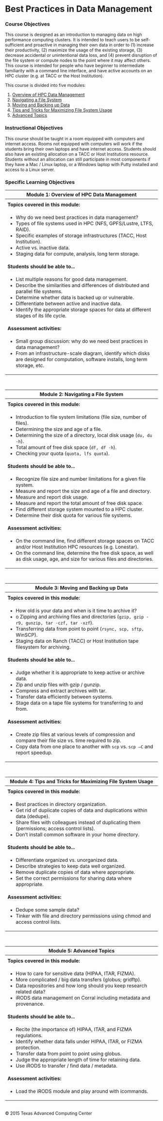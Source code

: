 # Best Practices in Data Management

### Course Objectives

This course is designed as an introduction to managing data on high performance computing clusters. It is intended to teach users to be self-sufficient and proactive in managing their own data in order to (1) increase their productivity, (2) maximize the usage of the existing storage, (3) decrease accidental or unintentional data loss, and (4) prevent disruption of the file system or compute nodes to the point where it may affect others. This course is intended for people who have beginner to intermediate familiarity with a command line interface, and have active accounts on an HPC cluster (e.g. at TACC or the Host Institution).

This course is divided into five modules:

 1. [Overview of HPC Data Management](#mod1)
 2. [Navigating a File System](#mod2)
 3. [Moving and Backing up Data](#mod3)
 4. [Tips and Tricks for Maximizing File System Usage](#mod4)
 5. [Advanced Topics](#mod5)
 

### Instructional Objectives

This course should be taught in a room equipped with computers and internet access. Rooms not equipped with computers will work if the students bring their own laptops and have internet access. Students should also have an existing allocation on a TACC or Host Institutions resource. Students without an allocation can still participate in most components if they have a Mac / Linux laptop, or a Windows laptop with Putty installed and access to a Linux server.


### Specific Learning Objectives

| <a name="mod1"></a>Module 1: Overview of HPC Data Management |
| --- |
| |
| **Topics covered in this module:** |
| <ul><li> Why do we need best practices in data management? </li><li> Types of file systems used in HPC (NFS, GPFS/Lustre, LTFS, RAID). </li><li> Specific examples of storage infrastructures (TACC, Host Institution). </li><li> Active vs. inactive data. </li><li> Staging data for compute, analysis, long term storage. </li></ul> |
| **Students should be able to...** |
| <ul><li> List multiple reasons for good data management. </li><li> Describe the similarities and differences of distributed and parallel file systems. </li><li> Determine whether data is backed up or vulnerable. </li><li> Differentiate between active and inactive data. </li><li> Identify the appropriate storage spaces for data at different stages of its life cycle. </li></ul> |
| **Assessment activities:** |
| <ul><li> Small group discussion: why do we need best practices in data management? </li><li> From an infrastructure-scale diagram, identify which disks are designed for computation, software installs, long term storage, etc. </li></ul> |

<br>

| <a name="mod2"></a>Module 2: Navigating a File System |
| --- |
| |
| **Topics covered in this module:** |
| <ul><li> Introduction to file system limitations (file size, number of files). </li><li> Determining the size and age of a file. </li><li> Determining the size of a directory, local disk usage (`du, du -h`). </li><li> Total amount of free disk space (`df, df -h`). </li><li> Checking your quota (`quota, lfs quota`). </li></ul> |
| **Students should be able to...** |
| <ul><li> Recognize file size and number limitations for a given file system. </li><li> Measure and report the size and age of a file and directory. </li><li> Measure and report disk usage. </li><li> Measure and report the total amount of free disk space. </li><li> Find different storage system mounted to a HPC cluster. </li><li> Determine their disk quota for various file systems. </li></ul> |
| **Assessment activities:** |
| <ul><li> On the command line, find different storage spaces on TACC and/or Host Institution HPC resources (e.g. Lonestar). </li><li> On the command line, determine the free disk space, as well as disk usage, age, and size for various files and directories. </li></ul> |

<br>

| <a name="mod3"></a>Module 3: Moving and Backing up Data |
| --- |
| |
| **Topics covered in this module:** |
| <ul><li> How old is your data and when is it time to archive it? </li><li> o	Zipping and archiving files and directories (`gzip, gzip -r9, gunzip, tar -czf, tar -xzf`). </li><li> Transferring data from point to point (`rsync, scp, sftp,` WinSCP). </li><li> Staging data on Ranch (TACC) or Host Institution tape filesystem for archiving. </li></ul> |
| **Students should be able to...** |
| <ul><li> Judge whether it is appropriate to keep active or archive data. </li><li> Zip and unzip files with gzip / gunzip. </li><li> Compress and extract archives with tar. </li><li> Transfer data efficiently between systems. </li><li> Stage data on a tape file systems for transferring to and from. </li></ul> |
| **Assessment activities:** |
| <ul><li> Create zip files at various levels of compression and compare their file size vs. time required to zip. </li><li> Copy data from one place to another with `scp` vs. `scp –C` and report speedup. </li></ul> |

<br>

| <a name="mod4"></a>Module 4: Tips and Tricks for Maximizing File System Usage |
| --- |
| |
| **Topics covered in this module:** |
| <ul><li> Best practices in directory organization. </li><li> Get rid of duplicate copies of data and duplications within data (dedupe). </li><li> Share files with colleagues instead of duplicating them (permissions; access control lists). </li><li> Don’t install common software in your home directory. </li></ul> |
| **Students should be able to...** |
| <ul><li> Differentiate organized vs. unorganized data. </li><li> Describe strategies to keep data well organized. </li><li> Remove duplicate copies of data where appropriate. </li><li> Set the correct permissions for sharing data where appropriate. </li></ul> |
| **Assessment activities:** |
| <ul><li> Dedupe some sample data? </li><li> Tinker with file and directory permissions using chmod and access control lists. </li></ul> |

<br>

| <a name="mod5"></a>Module 5: Advanced Topics |
| --- |
| |
| **Topics covered in this module:** |
| <ul><li> How to care for sensitive data (HIPAA, ITAR, FIZMA). </li><li> More complicated / big data transfers (globus; gridftp). </li><li> Data repositories and how long should you keep research related data? </li><li> iRODS data management on Corral including metadata and provenance. </li></ul> |
| **Students should be able to...** |
| <ul><li> Recite (the importance of) HIPAA, ITAR, and FIZMA regulations. </li><li> Identify whether data falls under HIPAA, ITAR, or FIZMA protection. </li><li> Transfer data from point to point using globus. </li><li> Judge the appropriate length of time for retaining data. </li><li> Use iRODS to transfer / find data / metadata. </li></ul> |
| **Assessment activities:** |
| <ul><li> Load the iRODS module and play around with icommands. </li></ul> |


<br>
&copy; 2015 Texas Advanced Computing Center




